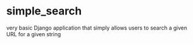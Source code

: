 simple_search
=============

very basic Django application that simply allows users to search a given URL for a given string
